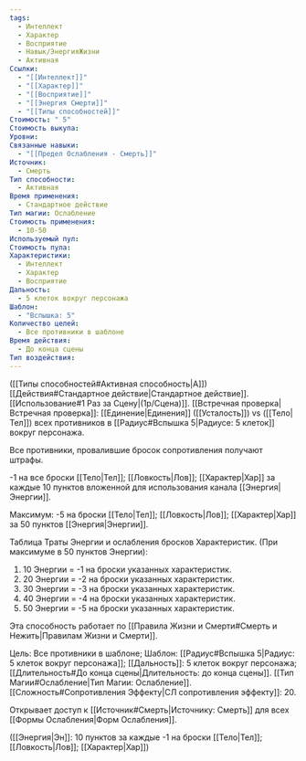 ```yaml
---
tags:
  - Интеллект
  - Характер
  - Восприятие
  - Навык/ЭнергияЖизни
  - Активная
Ссылки:
  - "[[Интеллект]]"
  - "[[Характер]]"
  - "[[Восприятие]]"
  - "[[Энергия Смерти]]"
  - "[[Типы способностей]]"
Стоимость: " 5"
Стоимость выкупа: 
Уровни: 
Связанные навыки:
  - "[[Предел Ослабления - Смерть]]"
Источник:
  - Смерть
Тип способности:
  - Активная
Время применения:
  - Стандартное действие
Тип магии: Ослабление
Стоимость применения:
  - 10-50
Используемый пул: 
Стоимость пула: 
Характеристики:
  - Интеллект
  - Характер
  - Восприятие
Дальность:
  - 5 клеток вокруг персонажа
Шаблон:
  - "Вспышка: 5"
Количество целей:
  - Все противники в шаблоне
Время действия:
  - До конца сцены
Тип воздействия:
---
```

([[Типы способностей#Активная способность|А]]) [[Действия#Стандартное действие|Стандартное действие]]. [[Использование#1 Раз за Сцену|(1р/Сцена)]]. [[Встречная проверка|Встречная проверка]]: [[Единение|Единения]] ([[Усталость]]) vs ([[Тело|Тел]]) всех противников в [[Радиус#Вспышка 5|Радиусе: 5 клеток]] вокруг персонажа. 

Все противники, провалившие бросок сопротивления получают штрафы. 

-1 на все броски [[Тело|Тел]]; [[Ловкость|Лов]]; [[Характер|Хар]] за каждые 10 пунктов вложенной для использования канала [[Энергия|Энергии]].

Максимум: -5 на броски [[Тело|Тел]]; [[Ловкость|Лов]]; [[Характер|Хар]] за 50 пунктов [[Энергия|Энергии]]. 

Таблица Траты Энергии и ослабления бросков Характеристик.
(При максимуме в 50 пунктов Энергии):

1. 10 Энергии = -1 на броски указанных характеристик.
2. 20 Энергии = -2 на броски указанных характеристик.
3. 30 Энергии = -3 на броски указанных характеристик.
4. 40 Энергии = -4 на броски указанных характеристик.
5. 50 Энергии = -5 на броски указанных характеристик.

Эта способность работает по [[Правила Жизни и Смерти#Смерть и Нежить|Правилам Жизни и Смерти]].

Цель: Все противники в шаблоне; Шаблон: [[Радиус#Вспышка 5|Радиус: 5 клеток вокруг персонажа]]; [[Дальность]]: 5 клеток вокруг персонажа; [[Длительность#До конца сцены|Длительность: до конца сцены]]. [[Тип Магии#Ослабление|Тип Магии: Ослабление]]. [[Сложность#Cопротивления Эффекту|СЛ сопротивления эффекту]]: 20. 

Открывает доступ к [[Источник#Смерть|Источнику: Смерть]] для всех [[Формы Ослабления|Форм Ослабления]]. 

([[Энергия|Эн]]: 10 пунктов за каждые -1 на броски [[Тело|Тел]]; [[Ловкость|Лов]]; [[Характер|Хар]])